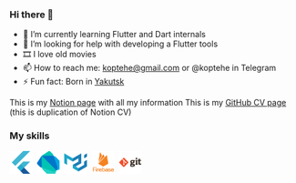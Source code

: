 ### Hi there 👋

<!--
**DmitriiProshutinskii/DmitriiProshutinskii** is a ✨ _special_ ✨ repository because its `README.md` (this file) appears on your GitHub profile.

Here are some ideas to get you started:
- 🔭 I’m currently working on 
- 💬 Ask me about ...
-->

- 🌱 I’m currently learning Flutter and Dart internals
- 🤔 I’m looking for help with developing a Flutter tools
- 🎞️ I love old movies
- 📫 How to reach me: koptehe@gmail.com or @koptehe in Telegram
- ⚡ Fun fact: Born in [Yakutsk](https://goo.gl/maps/EAvJ1nE3bbVoo4xw5)

This is my [Notion page](https://dmitrii-proshutinskii.notion.site/Dmitrii-Proshutinskii-3d9c013d2ce043f89fce377f2f5e5873) with all my information
This is my [GitHub CV page](https://github.com/DmitriiProshutinskii/DmitriiProshutinskii/blob/master/CV.md) (this is duplication of Notion CV)

<!--
[![Sber](https://github-readme-stats.vercel.app/api/pin/?username=DmitriiProshutinskii&repo=SignTheDocument)]([https://github.com/DmitriiProshutinskii/SignTheDocument]) 
[![Sber](https://github-readme-stats.vercel.app/api/pin/?username=DmitriiProshutinskii&repo=SignTheDocument)]([https://github.com/DmitriiProshutinskii/SignTheDocument]) 
-->

### My skills

<div>
  <img src="https://github.com/devicons/devicon/blob/master/icons/flutter/flutter-original.svg" title="Flutter" alt="Flutter" width="40" height="40"/>&nbsp;
  <img src="https://github.com/devicons/devicon/blob/master/icons/dart/dart-original.svg" title="Dart" alt="Dart" width="40" height="40"/>&nbsp;
  <img src="https://github.com/devicons/devicon/blob/master/icons/materialui/materialui-original.svg" title="Material UI" alt="Material UI" width="40" height="40"/>&nbsp;
  <img src="https://github.com/devicons/devicon/blob/master/icons/firebase/firebase-plain-wordmark.svg" title="Firebase" alt="Firebase" width="40" height="40"/>&nbsp;
  <img src="https://github.com/devicons/devicon/blob/master/icons/git/git-original-wordmark.svg" title="Git" **alt="Git" width="40" height="40"/>
</div>
